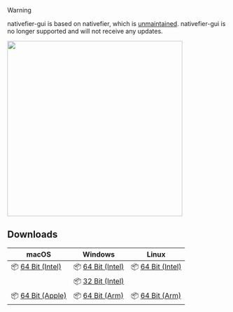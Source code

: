 > [!WARNING]
> nativefier-gui is based on nativefier, which is [unmaintained](https://github.com/nativefier/nativefier/issues/1577). nativefier-gui is no longer supported and will not receive any updates. 

<img src="screenshot.png" height="400">

## Downloads

| macOS                                                                                                                     | Windows                                                                                                                 | Linux                                                                                                                   |
| ------------------------------------------------------------------------------------------------------------------------- | ----------------------------------------------------------------------------------------------------------------------- | ----------------------------------------------------------------------------------------------------------------------- |
| 📦 [64 Bit (Intel)](https://github.com/mattruzzi/nativefier-gui/releases/latest/download/nativefier-gui-darwin-x64.zip)   | 📦 [64 Bit (Intel)](https://github.com/mattruzzi/nativefier-gui/releases/latest/download/nativefier-gui-win32-x64.zip)  | 📦 [64 Bit (Intel)](https://github.com/mattruzzi/nativefier-gui/releases/latest/download/nativefier-gui-linux-x64.zip)  |
|                                                                                                                           | 📦 [32 Bit (Intel)](https://github.com/mattruzzi/nativefier-gui/releases/latest/download/nativefier-gui-win32-ia32.zip) |  |
| 📦 [64 Bit (Apple)](https://github.com/mattruzzi/nativefier-gui/releases/latest/download/nativefier-gui-darwin-arm64.zip) | 📦 [64 Bit (Arm)](https://github.com/mattruzzi/nativefier-gui/releases/latest/download/nativefier-gui-win32-arm64.zip)  | 📦 [64 Bit (Arm)](https://github.com/mattruzzi/nativefier-gui/releases/latest/download/nativefier-gui-linux-arm64.zip)  |
